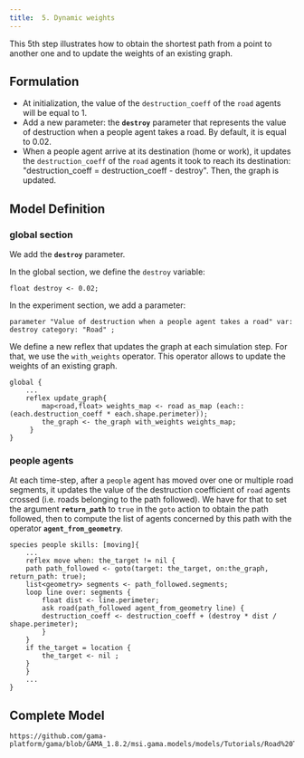 ```yaml
---
title:  5. Dynamic weights
---
```


This 5th step illustrates how to obtain the shortest path from a point to another one and to update the weights of an existing graph.


## Formulation

* At initialization, the value of the `destruction_coeff` of the `road` agents will be equal to 1.
* Add a new parameter: the **`destroy`** parameter that represents the value of destruction when a people agent takes a road. By default, it is equal to 0.02.
* When a people agent arrive at its destination (home or work), it updates the `destruction_coeff` of the `road` agents it took to reach its destination:  "destruction\_coeff = destruction\_coeff - destroy". Then, the graph is updated.



## Model Definition

### global section

We add the **`destroy`** parameter.

In the global section, we define the `destroy` variable:
```
float destroy <- 0.02;
```

In the experiment section, we add a parameter:
```
parameter "Value of destruction when a people agent takes a road" var: destroy category: "Road" ;
```

We define a new reflex that updates the graph at each simulation step. For that, we use the `with_weights` operator. This operator allows to update the weights of an existing graph.

```
global {
    ...
    reflex update_graph{
        map<road,float> weights_map <- road as_map (each:: (each.destruction_coeff * each.shape.perimeter));
        the_graph <- the_graph with_weights weights_map;
     }
}
```

### people agents

At each time-step, after a `people` agent has moved over one or multiple road segments, it updates the value of the destruction coefficient of `road` agents crossed (i.e. roads belonging to the path followed). We have for that to set the argument **`return_path`** to `true` in the `goto` action to obtain the path followed, then to compute the list of agents concerned by this path with the operator **`agent_from_geometry`**.
```
species people skills: [moving]{
    ...
    reflex move when: the_target != nil {
	path path_followed <- goto(target: the_target, on:the_graph, return_path: true);
	list<geometry> segments <- path_followed.segments;
	loop line over: segments {
	    float dist <- line.perimeter;
	    ask road(path_followed agent_from_geometry line) { 
		destruction_coeff <- destruction_coeff + (destroy * dist / shape.perimeter);
	    }
	}
	if the_target = location {
	    the_target <- nil ;
	}
    }
    ...
}	
```



## Complete Model

```
https://github.com/gama-platform/gama/blob/GAMA_1.8.2/msi.gama.models/models/Tutorials/Road%20Traffic/models/Model%2005.gaml
```
